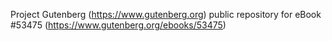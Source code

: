 Project Gutenberg (https://www.gutenberg.org) public repository for
eBook #53475 (https://www.gutenberg.org/ebooks/53475)
